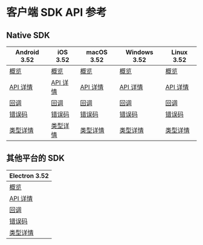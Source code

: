 # 客户端 SDK API 参考

## Native SDK

| Android 3.52 | iOS 3.52 | macOS 3.52 | Windows 3.52 | Linux 3.52 | 
| --- | --- | --- | --- | --- |
| [概览](src/Android-overview.md) | [概览](src/iOS-overview.md) | [概览](src/macOS-overview.md) | [概览](src/Windows-overview.md) | [概览](src/Linux-overview.md) | 
| [API 详情](src/Android-api.md) | [API 详情](src/iOS-api.md) | [API 详情](src/macOS-api.md) | [API 详情](src/Windows-api.md) | [API 详情](src/Linux-api.md) | 
| [回调](src/Android-callback.md) | [回调](src/iOS-callback.md) | [回调](src/macOS-callback.md) | [回调](src/Windows-callback.md) | [回调](src/Linux-callback.md) |
| [错误码](src/Android-errorcode.md) | [错误码](src/iOS-errorcode.md) | [错误码](src/macOS-errorcode.md) | [错误码](src/Windows-errorcode.md) | [错误码](src/Linux-errorcode.md) |
| [类型详情](src/Android-keytype.md) | [类型详情](src/iOS-keytype.md) | [类型详情](src/macOS-keytype.md) | [类型详情](src/Windows-keytype.md) | [类型详情](src/Linux-keytype.md) |

## 其他平台的 SDK

| Electron 3.52 |
| --- |
| [概览](src/85530.md) |
| [API 详情](src/85532.md) |
| [回调](src/85533.md) |
| [错误码](src/85534.md) |
| [类型详情](src/85535.md) |


